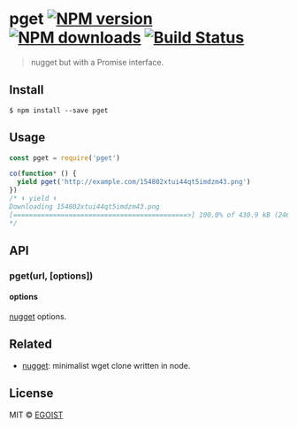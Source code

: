 # pget [![NPM version](https://img.shields.io/npm/v/pget.svg)](https://npmjs.com/package/pget) [![NPM downloads](https://img.shields.io/npm/dm/pget.svg)](https://npmjs.com/package/pget) [![Build Status](https://img.shields.io/circleci/project/egoist/pget/master.svg)](https://circleci.com/gh/egoist/pget)

> nugget but with a Promise interface.

## Install

```
$ npm install --save pget
```

## Usage

```js
const pget = require('pget')

co(function* () {
  yield pget('http://example.com/154802xtui44qt5imdzm43.png')
})
/* ⬇️ yield ⬇️
Downloading 154802xtui44qt5imdzm43.png
[============================================>] 100.0% of 430.9 kB (246.23 kB/s)
*/
```

## API

### pget(url, [options])

#### options

[nugget](https://github.com/maxogden/nugget/blob/master/bin.js#L12-L22) options.

## Related

<!-- Related projects start -->
- [nugget](https://github.com/maxogden/nugget): minimalist wget clone written in node.

<!-- Related projects end -->

## License

MIT © [EGOIST](https://github.com/egoist)
